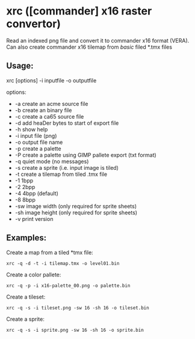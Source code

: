 # xrc ([commander] x16 raster convertor) #

Read an indexed png file and convert it to commander x16 format (VERA).
Can also create commander x16 tilemap from *basic* filed *.tmx files


## Usage: ##

xrc [options] -i inputfile -o outputfile

options:

- -a create an acme source file
- -b create an binary file
- -c create a ca65 source file
- -d add heaDer bytes to start of export file
- -h show help
- -i input file (png)
- -o output file name
- -p create a palette 
- -P create a palette using GIMP pallete export (txt format) 
- -q quiet mode (no messages)
- -s create a sprite (i.e. input image is tiled)
- -t create a tilemap from tiled .tmx file
- -1 1bpp
- -2 2bpp
- -4 4bpp (default)
- -8 8bpp
- -sw image width (only required for sprite sheets)
- -sh image height (only required for sprite sheets)
- -v print version


## Examples: ##

Create a map from a tiled *tmx file:

	xrc -q -d -t -i tilemap.tmx -o level01.bin

Create a color pallete:

	xrc -q -p -i x16-palette_00.png -o palette.bin

Create a tileset:

	xrc -q -s -i tileset.png -sw 16 -sh 16 -o tileset.bin

Create a sprite:

	xrc -q -s -i sprite.png -sw 16 -sh 16 -o sprite.bin

